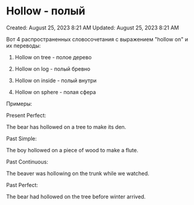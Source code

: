 # Hollow - полый

Created: August 25, 2023 8:21 AM
Updated: August 25, 2023 8:21 AM

Вот 4 распространенных словосочетания с выражением "hollow on" и их переводы:

1. Hollow on tree - полое дерево

2. Hollow on log - полый бревно

3. Hollow on inside - полый внутри

4. Hollow on sphere - полая сфера

Примеры:

Present Perfect:

The bear has hollowed on a tree to make its den.

Past Simple:

The boy hollowed on a piece of wood to make a flute.

Past Continuous:

The beaver was hollowing on the trunk while we watched.

Past Perfect:

The bear had hollowed on the tree before winter arrived.